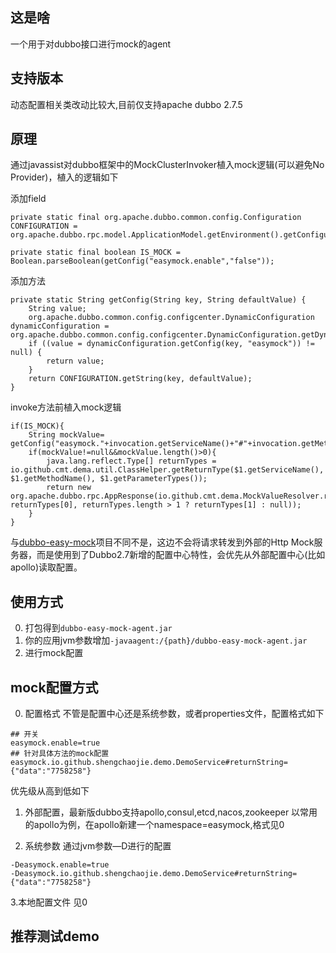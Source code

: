 ## 这是啥
一个用于对dubbo接口进行mock的agent

## 支持版本
动态配置相关类改动比较大,目前仅支持apache dubbo 2.7.5

## 原理
通过javassist对dubbo框架中的MockClusterInvoker植入mock逻辑(可以避免No Provider)，植入的逻辑如下

添加field
```
private static final org.apache.dubbo.common.config.Configuration CONFIGURATION =  org.apache.dubbo.rpc.model.ApplicationModel.getEnvironment().getConfiguration();

private static final boolean IS_MOCK = Boolean.parseBoolean(getConfig("easymock.enable","false"));

```
添加方法
```
private static String getConfig(String key, String defaultValue) {
    String value;
    org.apache.dubbo.common.config.configcenter.DynamicConfiguration dynamicConfiguration = org.apache.dubbo.common.config.configcenter.DynamicConfiguration.getDynamicConfiguration();
    if ((value = dynamicConfiguration.getConfig(key, "easymock")) != null) {
        return value;
    }
    return CONFIGURATION.getString(key, defaultValue);
}

```
invoke方法前植入mock逻辑
```
if(IS_MOCK){
    String mockValue= getConfig("easymock."+invocation.getServiceName()+"#"+invocation.getMethodName(),null);
    if(mockValue!=null&&mockValue.length()>0){
        java.lang.reflect.Type[] returnTypes = io.github.cmt.dema.util.ClassHelper.getReturnType($1.getServiceName(), $1.getMethodName(), $1.getParameterTypes());
        return new org.apache.dubbo.rpc.AppResponse(io.github.cmt.dema.MockValueResolver.resolve(mockValue, returnTypes[0], returnTypes.length > 1 ? returnTypes[1] : null));
    }
}
```

与[dubbo-easy-mock](https://github.com/dsc-cmt/dubbo-easy-mock)项目不同不是，这边不会将请求转发到外部的Http Mock服务器，而是使用到了Dubbo2.7新增的配置中心特性，会优先从外部配置中心(比如apollo)读取配置。

## 使用方式
0. 打包得到`dubbo-easy-mock-agent.jar`
1. 你的应用jvm参数增加`-javaagent:/{path}/dubbo-easy-mock-agent.jar`
3. 进行mock配置

## mock配置方式

0. 配置格式
不管是配置中心还是系统参数，或者properties文件，配置格式如下
```
## 开关
easymock.enable=true
## 针对具体方法的mock配置
easymock.io.github.shengchaojie.demo.DemoService#returnString={"data":"7758258"}
```

优先级从高到低如下

1. 外部配置，最新版dubbo支持apollo,consul,etcd,nacos,zookeeper
以常用的apollo为例，在apollo新建一个namespace=easymock,格式见0

2. 系统参数
通过jvm参数—D进行的配置
```
-Deasymock.enable=true
-Deasymock.io.github.shengchaojie.demo.DemoService#returnString={"data":"7758258"}
```

3.本地配置文件
见0

## 推荐测试demo
